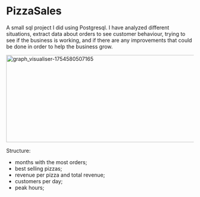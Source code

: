 # PizzaSales

A small sql project I did using Postgresql. I have analyzed different situations, extract data about orders to see customer behaviour, trying to see if the business is working, and if there are any improvements that could be done in order to help the business grow.

<img width="1472" height="234" alt="graph_visualiser-1754580507165" src="https://github.com/user-attachments/assets/1e2bd7d9-c9a4-4457-ba47-3f2d29e9819d" />

Structure:
* months with the most orders;
* best selling pizzas;
* revenue per pizza and total revenue;
* customers per day;
* peak hours;

